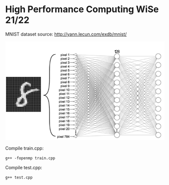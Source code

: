 # High Performance Computing WiSe 21/22

MNIST dataset source: http://yann.lecun.com/exdb/mnist/

![](https://github.com/henry-hft/HPC-Projekt/blob/main/neural_network.png)

Compile train.cpp:
```
g++ -fopenmp train.cpp
```

Compile test.cpp:
```
g++ test.cpp
```
